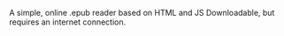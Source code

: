 A simple, online .epub reader based on HTML and JS
Downloadable, but requires an internet connection.
